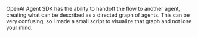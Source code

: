OpenAI Agent SDK has the ability to handoff the flow to another agent, creating what can be described as a directed graph of agents.
This can be very confusing, so I made a small script to visualize that graph and not lose your mind.

